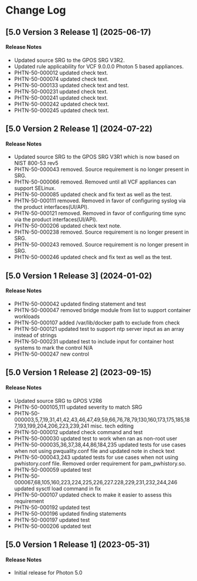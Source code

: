 # Change Log

## [5.0 Version 3 Release 1] (2025-06-17)

#### Release Notes
- Updated source SRG to the GPOS SRG V3R2.
- Updated rule applicability for VCF 9.0.0.0 Photon 5 based appliances.
- PHTN-50-000012 updated check text.
- PHTN-50-000074 updated check text.
- PHTN-50-000133 updated check text and test.
- PHTN-50-000231 updated check text.
- PHTN-50-000241 updated check text.
- PHTN-50-000242 updated check text.
- PHTN-50-000245 updated check text.

## [5.0 Version 2 Release 1] (2024-07-22)

#### Release Notes
- Updated source SRG to the GPOS SRG V3R1 which is now based on NIST 800-53 rev5
- PHTN-50-000043 removed. Source requirement is no longer present in SRG.
- PHTN-50-000066 removed. Removed until all VCF appliances can support SELinux.
- PHTN-50-000085 updated check and fix text as well as the test.
- PHTN-50-000111 removed. Removed in favor of configuring syslog via the product interfaces(UI/API).
- PHTN-50-000121 removed. Removed in favor of configuring time sync via the product interfaces(UI/API).
- PHTN-50-000206 updated check text note.
- PHTN-50-000238 removed. Source requirement is no longer present in SRG.
- PHTN-50-000243 removed. Source requirement is no longer present in SRG.
- PHTN-50-000246 updated check and fix text as well as the test.

## [5.0 Version 1 Release 3] (2024-01-02)

#### Release Notes
- PHTN-50-000042 updated finding statement and test
- PHTN-50-000047 removed bridge module from list to support container workloads
- PHTN-50-000107 added /var/lib/docker path to exclude from check
- PHTN-50-000121 updated test to support ntp server input as an array instead of strings
- PHTN-50-000231 updated test to include input for container host systems to mark the control N/A
- PHTN-50-000247 new control

## [5.0 Version 1 Release 2] (2023-09-15)

#### Release Notes
- Updated source SRG to GPOS V2R6
- PHTN-50-000105,111 updated severity to match SRG
- PHTN-50-000003,5,7,19,31,41,42,43,46,47,49,59,66,76,78,79,130,160,173,175,185,187,193,199,204,206,223,239,241 misc. tech editing
- PHTN-50-000012 updated check command and test
- PHTN-50-000030 updated test to work when ran as non-root user
- PHTN-50-000035,36,37,38,44,86,184,235 updated tests for use cases when not using pwquality.conf file and updated note in check text
- PHTN-50-000043,243 updated tests for use cases when not using pwhistory.conf file. Removed order requirement for pam_pwhistory.so.
- PHTN-50-000059 updated test
- PHTN-50-000067,68,105,160,223,224,225,226,227.228,229,231,232,244,246 updated sysctl load command in fix
- PHTN-50-000107 updated check to make it easier to assess this requirement
- PHTN-50-000192 updated test
- PHTN-50-000196 updated finding statements
- PHTN-50-000197 updated test
- PHTN-50-000206 updated test

## [5.0 Version 1 Release 1] (2023-05-31)

#### Release Notes
- Initial release for Photon 5.0